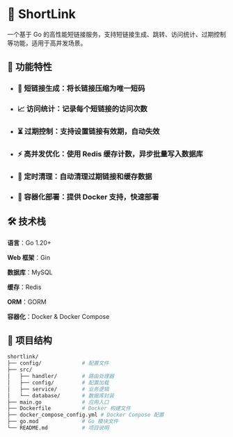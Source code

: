 # 📎 ShortLink
一个基于 Go 的高性能短链接服务，支持短链接生成、跳转、访问统计、过期控制等功能，适用于高并发场景。

## 🚀 功能特性
* ### 🔗 短链接生成：将长链接压缩为唯一短码

* ### 📈 访问统计：记录每个短链接的访问次数

* ### ⏳ 过期控制：支持设置链接有效期，自动失效

* ### ⚡ 高并发优化：使用 Redis 缓存计数，异步批量写入数据库

* ### 🧹 定时清理：自动清理过期链接和缓存数据

* ### 🐳 容器化部署：提供 Docker 支持，快速部署

## 🛠 技术栈
**语言**：Go 1.20+

**Web 框架**：Gin

**数据库**：MySQL

**缓存**：Redis

**ORM**：GORM

**容器化**：Docker & Docker Compose

## 📁 项目结构
```bash
shortlink/
├── config/             # 配置文件
├── src/
│   ├── handler/        # 路由处理器
│   ├── config/         # 配置加载
│   ├── service/        # 业务逻辑
│   └── database/       # 数据库封装
├── main.go             # 应用入口
├── Dockerfile          # Docker 构建文件
├── docker_compose_config.yml # Docker Compose 配置
├── go.mod              # Go 模块文件
└── README.md           # 项目说明